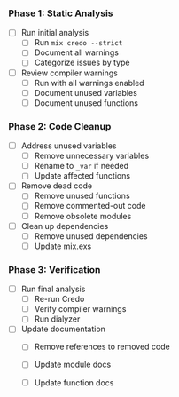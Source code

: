 ### Phase 1: Static Analysis
- [ ] Run initial analysis
  - [ ] Run `mix credo --strict`
  - [ ] Document all warnings
  - [ ] Categorize issues by type
- [ ] Review compiler warnings
  - [ ] Run with all warnings enabled
  - [ ] Document unused variables
  - [ ] Document unused functions

### Phase 2: Code Cleanup
- [ ] Address unused variables
  - [ ] Remove unnecessary variables
  - [ ] Rename to `_var` if needed
  - [ ] Update affected functions
- [ ] Remove dead code
  - [ ] Remove unused functions
  - [ ] Remove commented-out code
  - [ ] Remove obsolete modules
- [ ] Clean up dependencies
  - [ ] Remove unused dependencies
  - [ ] Update mix.exs

### Phase 3: Verification
- [ ] Run final analysis
  - [ ] Re-run Credo
  - [ ] Verify compiler warnings
  - [ ] Run dialyzer
- [ ] Update documentation
  - [ ] Remove references to removed code
  - [ ] Update module docs
  - [ ] Update function docs
  